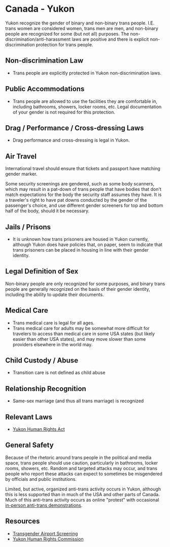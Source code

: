 # Canada - Yukon

Yukon recognize the gender of binary and non-binary
trans people. I.E.  trans women
are considered women, trans men are men, and non-binary people are
recognized for some (but not all) purposes. The
non-discrimination/anti-harassment laws are positive and there is
explicit non-discrimination protection for trans people.

## Non-discrimination Law

 * Trans people are explicitly protected in Yukon
   non-discrimination laws.

## Public Accommodations

 * Trans people are allowed to use the facilities they are comfortable
   in, including bathrooms, showers, locker rooms, etc.  Legal
   documentation of your gender is not required for this protection.

## Drag / Performance / Cross-dressing Laws

 * Drag performance and cross-dressing is legal in Yukon.

## Air Travel

International travel should ensure that tickets and passport have
matching gender marker.

Some security screenings are gendered, such as some body scanners, which
may result in a pat-down of trans people that have bodies that don't
match expectations for the body the security staff assumes they have. It
is a traveler's right to have pat downs conducted by the gender of the
passenger's choice, and use different gender screeners for top and
bottom half of the body, should it be necessary.

## Jails / Prisons

 * It is unknown how trans prisoners are housed in Yukon currently,
   although Yukon does have policies that, on paper, seem to indicate
   that trans prisoners can be placed in housing in line with their
   gender identity.

## Legal Definition of Sex

Non-binary people are only recognized for some purposes, and binary trans
people are generally recognized on the basis of their gender identity,
including the ability to update their documents.

## Medical Care

 * Trans medical care is legal for all ages.
 * Trans medical care for adults may be somewhat more difficult for travelers
   to access than medical care in some USA states (but likely easier than other
   USA states), and may move slower than some providers elsewhere in the
   world may.

## Child Custody / Abuse

 * Transition care is not defined as child abuse

## Relationship Recognition

 * Same-sex marriage (and thus all trans marriage) is recognized

## Relevant Laws

 * [Yukon Human Rights
   Act](https://laws.yukon.ca/cms/images/LEGISLATION/PRINCIPAL/2002/2002-0116/2002-0116.pdf)

## General Safety

Because of the rhetoric around trans people in the political and media
space, trans people should use caution, particularly in bathrooms,
locker rooms, showers, etc.  Random and targeted attacks may occur, and
trans people who report these attacks can expect to sometimes be misgendered
by officials and public institutions.

Limited, but active, organized anti-trans activity occurs in Yukon, although this
is less supported than in much of the USA and other parts of Canada. Much of
this anti-trans activity occurs as online "protest" with occasional [in-person
anti-trans
demonstrations](https://www.cbc.ca/news/canada/north/yukon-protest-lgbtq-rights-1.6973340).

## Resources

 * [Transgender Airport Screening](https://www.catsa-acsta.gc.ca/en/transgender-passengers)
 * [Yukon Human Rights Commission](https://yukonhumanrights.ca/)
